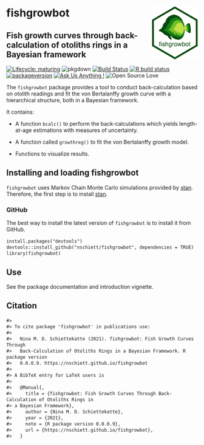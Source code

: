 <!-- README.md is generated from README.Rmd. Please edit that file -->

fishgrowbot <img src="man/figures/fishgrowbot_logo_white.png" width = 120 alt="fishgrowbot logo" align = "right" />
===================================================================================================================

Fish growth curves through back-calculation of otoliths rings in a Bayesian framework
-------------------------------------------------------------------------------------

<!-- badges: start -->

[![Lifecycle:
maturing](https://img.shields.io/badge/lifecycle-maturing-blue.svg)](https://www.tidyverse.org/lifecycle/#maturing)
![pkgdown](https://github.com/nschiett/fishgrowbot/workflows/pkgdown/badge.svg)
[![Build
Status](https://api.travis-ci.org/nschiett/fishualize.png?branch=master)](https://travis-ci.org/nschiett/fishgrowbot)
[![R build
status](https://github.com/nschiett/fishgrowbot/workflows/R-CMD-check/badge.svg)](https://github.com/nschiett/fishgrowbot/actions)
[![packageversion](https://img.shields.io/badge/Package%20version-0.0.0.9-orange.svg)](commits/master)
[![Ask Us Anything
!](https://img.shields.io/badge/Ask%20us-anything-1abc9c.svg)](https://github.com/nschiett/fishgrowbot/issues/new)
![Open Source
Love](https://badges.frapsoft.com/os/v2/open-source.svg?v=103)
<!-- badges: end -->

The `fishgrowbot` package provides a tool to conduct back-calculation
based on otolith readings and fit the von Bertalanffy growth curve with
a hierarchical structure, both in a Bayesian framework.

It contains:

-   A function `bcalc()` to perform the back-calculations which yields
    length-at-age estimations with measures of uncertainty.

-   A function called `growthreg()` to fit the von Bertalanffy growth
    model.

-   Functions to visualize results.

Installing and loading fishgrowbot
----------------------------------

`fishgrowbot` uses Markov Chain Monte Carlo simulations provided by
[stan](https://github.com/stan-dev/rstan/wiki/RStan-Getting-Started).
Therefore, the first step is to install
[stan](https://github.com/stan-dev/rstan/wiki/RStan-Getting-Started).

### GitHub

The best way to install the latest version of `fishgrowbot` is to
install it from GitHub.

    install.packages("devtools")
    devtools::install_github("nschiett/fishgrowbot", dependencies = TRUE)
    library(fishgrowbot)

Use
---

See the package documentation and introduction vignette.

Citation
--------

    #> 
    #> To cite package 'fishgrowbot' in publications use:
    #> 
    #>   Nina M. D. Schiettekatte (2021). fishgrowbot: Fish Growth Curves Through
    #>   Back-Calculation of Otoliths Rings in a Bayesian Framework. R package version
    #>   0.0.0.9. https://nschiett.github.io/fishgrowbot
    #> 
    #> A BibTeX entry for LaTeX users is
    #> 
    #>   @Manual{,
    #>     title = {fishgrowbot: Fish Growth Curves Through Back-Calculation of Otoliths Rings in
    #> a Bayesian Framework},
    #>     author = {Nina M. D. Schiettekatte},
    #>     year = {2021},
    #>     note = {R package version 0.0.0.9},
    #>     url = {https://nschiett.github.io/fishgrowbot},
    #>   }
